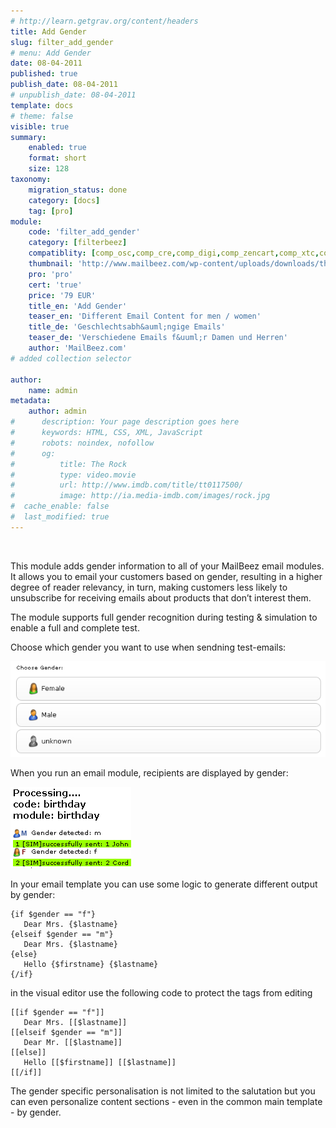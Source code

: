 ```yaml
---
# http://learn.getgrav.org/content/headers
title: Add Gender
slug: filter_add_gender
# menu: Add Gender
date: 08-04-2011
published: true
publish_date: 08-04-2011
# unpublish_date: 08-04-2011
template: docs
# theme: false
visible: true
summary:
    enabled: true
    format: short
    size: 128
taxonomy:
    migration_status: done
    category: [docs]
    tag: [pro]
module:
    code: 'filter_add_gender'
    category: [filterbeez]
    compatiblity: [comp_osc,comp_cre,comp_digi,comp_zencart,comp_xtc,comp_xtcm2,comp_gambio]
    thumbnail: 'http://www.mailbeez.com/wp-content/uploads/downloads/thumbnails/2011/04/icon_321.png'
    pro: 'pro'
    cert: 'true'
    price: '79 EUR'
    title_en: 'Add Gender'
    teaser_en: 'Different Email Content for men / women'
    title_de: 'Geschlechtsabh&auml;ngige Emails'
    teaser_de: 'Verschiedene Emails f&uuml;r Damen und Herren'
    author: 'MailBeez.com'
# added collection selector

author:
    name: admin
metadata:
    author: admin
#      description: Your page description goes here
#      keywords: HTML, CSS, XML, JavaScript
#      robots: noindex, nofollow
#      og:
#          title: The Rock
#          type: video.movie
#          url: http://www.imdb.com/title/tt0117500/
#          image: http://ia.media-imdb.com/images/rock.jpg
#  cache_enable: false
#  last_modified: true
---
```


 

This module adds gender information to all of your MailBeez email modules. It allows you to email your customers based on gender, resulting in a higher degree of reader relevancy, in turn, making customers less likely to unsubscribe for receiving emails about products that don’t interest them.

The module supports full gender recognition during testing & simulation to enable a full and complete test.

Choose which gender you want to use when sendning test-emails:

![](Screen_gender_choose.png)

When you run an email module, recipients are displayed by gender:

![](Screen_gender_list.png)


In your email template you can use some logic to generate different output by gender:

```
{if $gender == "f"}
   Dear Mrs. {$lastname}
{elseif $gender == "m"}
   Dear Mrs. {$lastname}
{else}
   Hello {$firstname} {$lastname}
{/if}

```

in the visual editor use the following code to protect the tags from editing

```
[[if $gender == "f"]]
   Dear Mrs. [[$lastname]]
[[elseif $gender == "m"]]
   Dear Mr. [[$lastname]]
[[else]]
   Hello [[$firstname]] [[$lastname]]
[[/if]]

```

The gender specific personalisation is not limited to the salutation but you can even personalize content sections - even in the common main template - by gender.
